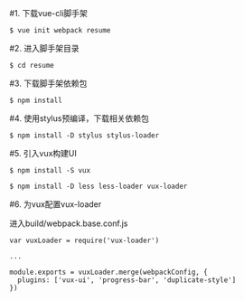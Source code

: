 #1. 下载vue-cli脚手架

```$ vue init webpack resume```

#2. 进入脚手架目录

```$ cd resume```

#3. 下载脚手架依赖包

```$ npm install```

#4. 使用stylus预编译，下载相关依赖包

```$ npm install -D stylus stylus-loader```

#5. 引入vux构建UI

```$ npm install -S vux```

```$ npm install -D less less-loader vux-loader```

#6. 为vux配置vux-loader

进入build/webpack.base.conf.js

```
var vuxLoader = require('vux-loader')

...

module.exports = vuxLoader.merge(webpackConfig, {
  plugins: ['vux-ui', 'progress-bar', 'duplicate-style']
})
```


